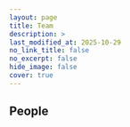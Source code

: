 ```yaml
---
layout: page
title: Team
description: >
last_modified_at: 2025-10-29
no_link_title: false 
no_excerpt: false 
hide_image: false
cover: true
---
```


## People

<!--* Tom Brughmans, Aarhus University - Social Resilience Lab>  
<!--* Albert Diaz-Guilera, Universitat de Barcelona - Institute of Complex Systems --> <!-- UB ICS -->
<!--* Marten Düring, Luxembourg Centre for Contemporary & Digital History --> <!-- C2DH -->
<!--* Martin Grandjean, Université de Lausanne --> <!-- UNIL -->
<!--* Sergi Lozano, Universitat de Barcelona - Institute of Complex Systems> <!-- UB ICS --> 
<!--* Matteo Mazzamurro, Queen Mary University of London - School of Physical and Chemical Sciences -->
<!--* Cindarella Petz, Leibniz Institute of European History --> <!-- IEG -->
<!--* Luce Prignano, Universitat de Barcelona --> <!-- UB -->
<!--* Iza Romanowska, Aarhus University - Social Resilience Lab>

![Tom Brughmans profile picture](/assets/img/organisers/Tom_Brughmans.jpg)

[Tom Brughmans](https://pure.au.dk/portal/en/persons/tom-brughmans(78c7314a-9485-4e14-b207-0e836aea5e01).html), Aarhus University - Social Resilience Lab  

*Archaeologist specialized in the economy of the Roman Empire and empirically reconstructed past social networks, all using network science methods.*

_____

![Albert Diaz Guilera profile picture](/assets/img/organisers/Albert_Diaz_Guilera.jpg), 

[Albert Diaz Guilera](http://www.diaz-guilera.net/Albert_Diaz-Guilera/index.php), Universitat de Barcelona - Institute of Complex Systems

*Network scientist looking for unsuspected links in many different disciplines.*

_____

![Marten During profile picture](/assets/img/organisers/Marten_During.jpg)

[Marten Düring](https://www.c2dh.uni.lu/people/marten-during), Luxembourg Centre for Contemporary & Digital History

*Contemporary historian working on the intersection between historical thinking and computational methods.*

_____

![Martin Grandjean profile picture](/assets/img/organisers/Martin_Grandjean.jpg)

[Martin Grandjean](https://www.martingrandjean.ch/), Université de Lausanne

*Contemporary historian exploring the networks of large international archives.*

_____

![Sergi Lozano profile picture](/assets/img/organisers/Sergi_Lozano.jpg)

[Sergi Lozano](https://www.ub.edu/school-economics/researchers/lozano-sergi/), Universitat de Barcelona - Institute of Complex Systems  

*Complexity scientist interested in past socio-economic phenomena.*

_____

![Matteo Mazzamurro profile picture](/assets/img/organisers/Matteo_Mazzamurro.jpg)

[Matteo Mazzamurro](https://www.qmul.ac.uk/spcs/staff/academics/profiles/mmazzamurro.html), Queen Mary University of London - School of Physical and Chemical Sciences

*Lecturer in Data Science interested in the evolution of social and transport connectivity.*

_____

![Cindarella Petz profile picture](/assets/img/organisers/Cindarella_Petz.jpg)

[Cindarella Petz](https://www.ieg-mainz.de/en/institute/people/petz), Leibniz Institute of European History (IEG)

*Specialised in computational approaches for historical research.*

_____

![Luce Prignano profile picture](/assets/img/organisers/Luce_Prignano.jpg)

[Luce Prignano](https://luceprignano.wordpress.com/), Universitat de Barcelona

*Physicist working on and through social complexity.*

_____

![Iza Romanowska profile picture](/assets/img/organisers/Iza_Romanowska.jpg)

[Iza Romanowska](https://www.au.dk/en/iromanowska@cas.au.dk), Aarhus University - Social Resilience Lab

*Agent-based modeler applying complexity science to archaeological and historical data to explore long-term social trends and human-environment dynamics.*


## Made possible thanks to

[<img src="/assets/img/institutions-logos/square/PSNP_logo.png" alt="Past Social Networks Project logo" width="30%"/>](https://projects.au.dk/pastnetworks) 

The [Past Social Networks Project](https://projects.au.dk/pastnetworks)

_____

[<img src="/assets/img/institutions-logos/square/Carlsbergfondet_logo_2-liner_UK_RGB_GREEN.png" alt="Carlsberg logo" width="30%"/>](https://www.carlsbergfondet.dk/en)

The [Carlsberg Foundation](https://www.carlsbergfondet.dk/en)’s Young Researcher Fellowship (CF21-0382)

_____

[<img src="/assets/img/institutions-logos/square/connected-past-logo.png" alt="Connected Past logo" width="30%"/>](https://connectedpast.net/)

The [Connected Past](https://connectedpast.net/)

_____

[<img src="/assets/img/institutions-logos/square/hnr_logo_vector.png" alt="Historical Network Research logo" width="30%"/>](https://historicalnetworkresearch.org/)

The [Historical Network Research Community](https://historicalnetworkresearch.org/) 

_____

[<img src="/assets/img/institutions-logos/square/c2dh-tile.png" alt="Luxembourg Centre for Contemporary and Digital History (C^2^DH) logo" width="30%"/>](https://www.c2dh.uni.lu/)

The [Luxembourg Centre for Contemporary and Digital History (C<sup>2</sup>DH)](https://www.c2dh.uni.lu/) 

_____

[<img src="/assets/img/institutions-logos/square/UBICS.png" alt="Universitat de Barcelona Institute of Complex Systems (UBICS) logo" width="30%"/>](https://ubics.net)

[Universitat de Barcelona Institute of Complex Systems (UBICS)](https://ubics.net) 

_____

[<img src="/assets/img/institutions-logos/square/lo_unil06_bleu.png" alt="Université de Lausanne logo" width="30%"/>](https://www.unil.ch/index.html)

[Université de Lausanne](https://www.unil.ch/index.html)

_____

[<img src="/assets/img/institutions-logos/square/aulogo_uk_var1_blue.png" alt="Aarhus University logo" width="30%"/>](https://international.au.dk/)

[Aarhus University](https://international.au.dk/)

_____

[<img src="/assets/img/institutions-logos/square/IEG_Logo_hochaufloesend_mit-Schriftzug.png" alt="IEG logo" width="30%"/>](https://www.ieg-mainz.de/)

[Leibniz Institute of European History (IEG)](https://www.ieg-mainz.de/)

_____

[<img src="/assets/img/institutions-logos/square/heuristica.png" alt="Heuristica logo" width="30%"/>](https://www.heuristica.barcelona/)

[Heuristica](https://www.heuristica.barcelona/)

<!-- Add links to people, Insert Logos here -->
